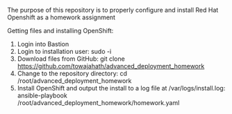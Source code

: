 The purpose of this repository is to properly configure and install Red Hat Openshift as a homework assignment

Getting files and installing OpenShift:
1.	Login into Bastion
2.	Login to installation user:
    sudo -i
3.	Download files from GitHub:
    git clone https://github.com/towajahath/advanced_deployment_homework
4.	Change to the repository directory:
    cd /root/advanced_deployment_homework
5.	Install OpenShift and output the install to a log file at /var/logs/install.log:
	ansible-playbook /root/advanced_deployment_homework/homework.yaml
